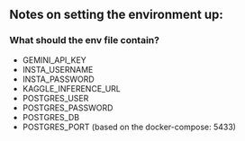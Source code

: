 ## Notes on setting the environment up:

### What should the env file contain?
- GEMINI_API_KEY
- INSTA_USERNAME
- INSTA_PASSWORD
- KAGGLE_INFERENCE_URL
- POSTGRES_USER
- POSTGRES_PASSWORD
- POSTGRES_DB
- POSTGRES_PORT (based on the docker-compose: 5433)
